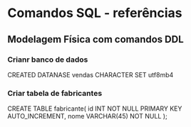 # Comandos SQL - referências

## Modelagem Física com comandos **DDL**


### Crianr banco de dados

CREATED DATANASE vendas CHARACTER SET utf8mb4

### Criar tabela de fabricantes

CREATE TABLE fabricante(
    id INT NOT NULL PRIMARY KEY AUTO_INCREMENT,
    nome VARCHAR(45) NOT NULL
);